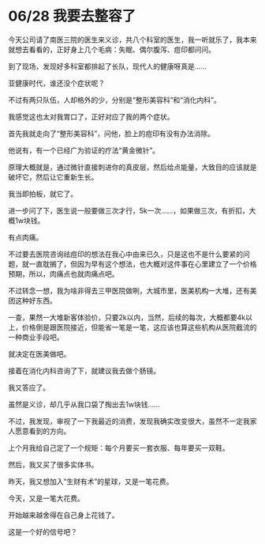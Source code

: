 # 06/28 我要去整容了

今天公司请了南医三院的医生来义诊，共八个科室的医生，我一听就乐了，我本来就想去看看的，正好身上几个毛病：失眠、偶尔腹泻、痘印都问问。

到了现场，发现好多科室都排起了长队，现代人的健康呀真是……

亚健康时代，谁还没个症状呢？

不过有两只队伍，人却格外的少，分别是“整形美容科”和“消化内科”。

我感觉这也太对我胃口了，正好对应了我的两个症状。

首先我就走向了“整形美容科”，问他，脸上的痘印有没有办法消除。

他说有，有一个已经广为验证的疗法“黄金微针”。

原理大概就是，通过微针直接刺进你的真皮层，然后给点能量，大致目的应该就是破坏它，然后让它重新生长。

我当即拍板，就它了。

进一步问了下，医生说一般要做三次才行，5k一次……，如果做三次，有折扣，大概1w块钱。

有点肉痛。

不过要去医院咨询祛痘印的想法在我心中由来已久，只是这也不是什么要紧的问题，就一直耽搁了，但因为早有这个想法，也大概对这件事在心里建立了一个价格预期，所以，肉痛点也就肉痛点吧。

不过转念一想，我为啥非得去三甲医院做咧，大城市里，医美机构一大堆，还有美团这种好东西。

一查，果然一大堆新客体验价，只要2k以内，当然，后续的每次，大概都要4k以上，价格倒是跟医院接近，但能省一笔是一笔，这应该也算这些机构从医院截流的一种商业手段吧。

就决定在医美做吧。

接着在消化内科咨询了下，就建议我去做个肠镜。

我又答应了。

虽然是义诊，却几乎从我口袋了掏出去1w块钱……

不过，我发现，审视了一下我最近的消费，发现我确实改变很大，虽然不一定我家人愿意看到的方向。

上个月我给自己定了一个规矩：每个月要买一套衣服、每年要买一双鞋。

然后，我又买了很多实体书。

昨天，我又想加入“生财有术”的星球，又是一笔花费。

今天，又是一笔大花费。

开始越来越舍得在自己身上花钱了。

这是一个好的信号吧？



